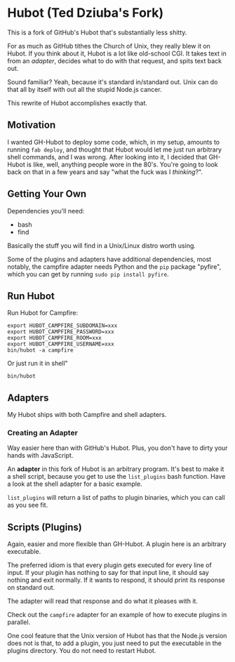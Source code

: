 # Hubot (Ted Dziuba's Fork)

This is a fork of GitHub's Hubot that's substantially less shitty.

For as much as GitHub tithes the Church of Unix, they really blew it on Hubot.
If you think about it, Hubot is a lot like old-school CGI. It takes text in
from an *adapter*, decides what to do with that request, and spits text back out.

Sound familiar? Yeah, because it's standard in/standard out. Unix can do that
all by itself with out all the stupid Node.js cancer.

This rewrite of Hubot accomplishes exactly that.

## Motivation

I wanted GH-Hubot to deploy some code, which, in my setup, amounts to running
`fab deploy`, and thought that Hubot would let me just run arbitrary shell commands,
and I was wrong. After looking into it, I decided that GH-Hubot is like, well,
anything people wore in the 80's. You're going to look back on that in a few years
and say "what the fuck was I *thinking*?".

## Getting Your Own

Dependencies you'll need:

  - bash
  - find

Basically the stuff you will find in a Unix/Linux distro worth using.


Some of the plugins and adapters have additional dependencies, most notably,
the campfire adapter needs Python and the `pip` package "pyfire", which you can get
by running `sudo pip install pyfire`.


## Run Hubot

Run Hubot for Campfire:
```console
export HUBOT_CAMPFIRE_SUBDOMAIN=xxx
export HUBOT_CAMPFIRE_PASSWORD=xxx
export HUBOT_CAMPFIRE_ROOM=xxx
export HUBOT_CAMPFIRE_USERNAME=xxx
bin/hubot -a campfire
```

Or just run it in shell"

```console
bin/hubot
```


## Adapters

My Hubot ships with both Campfire and shell adapters.

### Creating an Adapter

Way easier here than with GitHub's Hubot. Plus, you don't have to dirty your hands with JavaScript.

An **adapter** in this fork of Hubot is an arbitrary program. It's best to make it a shell
script, because you get to use the `list_plugins` bash function. Have a look at the
shell adapter for a basic example.

`list_plugins` will return a list of paths to plugin binaries, which you can call as you see fit.

## Scripts (Plugins)

Again, easier and more flexible than GH-Hubot. A plugin here is an arbitrary executable.

The preferred idiom is that every plugin gets executed for every line of input. If your plugin
has nothing to say for that input line, it should say nothing and exit normally. If it wants
to respond, it should print its response on standard out.

The adapter will read that response and do what it pleases with it.

Check out the `campfire` adapter for an example of how to execute plugins in parallel.

One cool feature that the Unix version of Hubot has that the Node.js version
does not is that, to add a plugin, you just need to put the executable in the
plugins directory. You do not need to restart Hubot.
